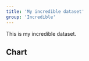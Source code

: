 ```yaml
---
title: 'My incredible dataset'
group: 'Incredible'
---
```


This is my incredible dataset.

## Chart

<LineChart
    title="US Population By Decade"
    xAxis="Year"
    yAxis="Population (mi)"
    data="my-incredible-data.csv"
/>
